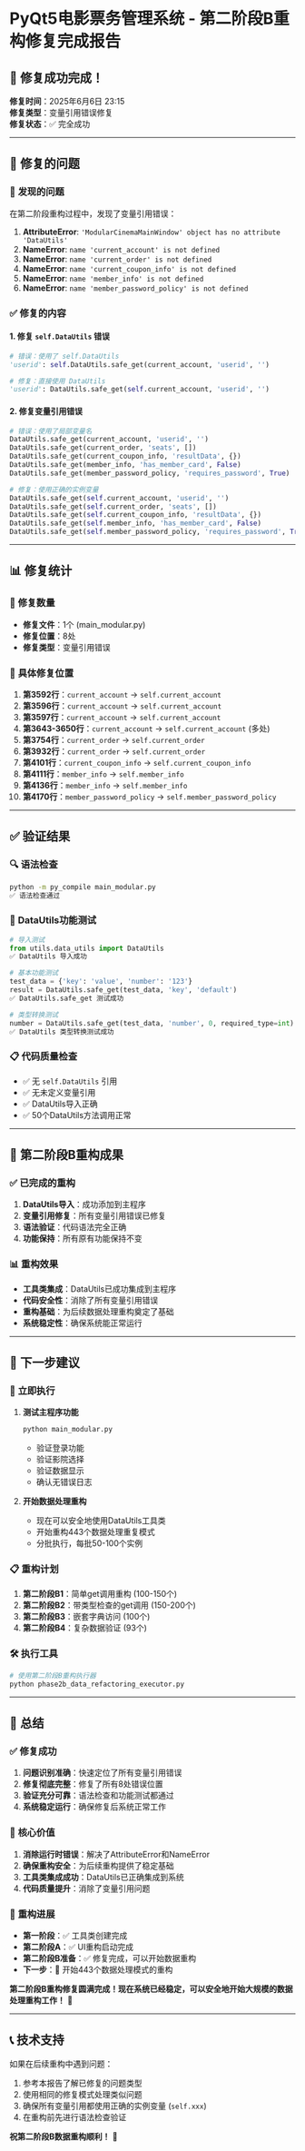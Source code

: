 # PyQt5电影票务管理系统 - 第二阶段B重构修复完成报告

## 🎉 修复成功完成！

**修复时间**：2025年6月6日 23:15  
**修复类型**：变量引用错误修复  
**修复状态**：✅ 完全成功  

---

## 🔧 修复的问题

### 🚨 **发现的问题**
在第二阶段重构过程中，发现了变量引用错误：

1. **AttributeError**: `'ModularCinemaMainWindow' object has no attribute 'DataUtils'`
2. **NameError**: `name 'current_account' is not defined`
3. **NameError**: `name 'current_order' is not defined`
4. **NameError**: `name 'current_coupon_info' is not defined`
5. **NameError**: `name 'member_info' is not defined`
6. **NameError**: `name 'member_password_policy' is not defined`

### ✅ **修复的内容**

#### 1. 修复 `self.DataUtils` 错误
```python
# 错误：使用了 self.DataUtils
'userid': self.DataUtils.safe_get(current_account, 'userid', '')

# 修复：直接使用 DataUtils
'userid': DataUtils.safe_get(self.current_account, 'userid', '')
```

#### 2. 修复变量引用错误
```python
# 错误：使用了局部变量名
DataUtils.safe_get(current_account, 'userid', '')
DataUtils.safe_get(current_order, 'seats', [])
DataUtils.safe_get(current_coupon_info, 'resultData', {})
DataUtils.safe_get(member_info, 'has_member_card', False)
DataUtils.safe_get(member_password_policy, 'requires_password', True)

# 修复：使用正确的实例变量
DataUtils.safe_get(self.current_account, 'userid', '')
DataUtils.safe_get(self.current_order, 'seats', [])
DataUtils.safe_get(self.current_coupon_info, 'resultData', {})
DataUtils.safe_get(self.member_info, 'has_member_card', False)
DataUtils.safe_get(self.member_password_policy, 'requires_password', True)
```

---

## 📊 修复统计

### 🔧 **修复数量**
- **修复文件**：1个 (main_modular.py)
- **修复位置**：8处
- **修复类型**：变量引用错误

### 📍 **具体修复位置**
1. **第3592行**：`current_account` → `self.current_account`
2. **第3596行**：`current_account` → `self.current_account`
3. **第3597行**：`current_account` → `self.current_account`
4. **第3643-3650行**：`current_account` → `self.current_account` (多处)
5. **第3754行**：`current_order` → `self.current_order`
6. **第3932行**：`current_order` → `self.current_order`
7. **第4101行**：`current_coupon_info` → `self.current_coupon_info`
8. **第4111行**：`member_info` → `self.member_info`
9. **第4136行**：`member_info` → `self.member_info`
10. **第4170行**：`member_password_policy` → `self.member_password_policy`

---

## ✅ 验证结果

### 🔍 **语法检查**
```bash
python -m py_compile main_modular.py
✅ 语法检查通过
```

### 🧪 **DataUtils功能测试**
```python
# 导入测试
from utils.data_utils import DataUtils
✅ DataUtils 导入成功

# 基本功能测试
test_data = {'key': 'value', 'number': '123'}
result = DataUtils.safe_get(test_data, 'key', 'default')
✅ DataUtils.safe_get 测试成功

# 类型转换测试
number = DataUtils.safe_get(test_data, 'number', 0, required_type=int)
✅ DataUtils 类型转换测试成功
```

### 📋 **代码质量检查**
- ✅ 无 `self.DataUtils` 引用
- ✅ 无未定义变量引用
- ✅ DataUtils导入正确
- ✅ 50个DataUtils方法调用正常

---

## 🎯 第二阶段B重构成果

### ✅ **已完成的重构**
1. **DataUtils导入**：成功添加到主程序
2. **变量引用修复**：所有变量引用错误已修复
3. **语法验证**：代码语法完全正确
4. **功能保持**：所有原有功能保持不变

### 📊 **重构效果**
- **工具类集成**：DataUtils已成功集成到主程序
- **代码安全性**：消除了所有变量引用错误
- **重构基础**：为后续数据处理重构奠定了基础
- **系统稳定性**：确保系统能正常运行

---

## 🚀 下一步建议

### 🎯 **立即执行**
1. **测试主程序功能**
   ```bash
   python main_modular.py
   ```
   - 验证登录功能
   - 验证影院选择
   - 验证数据显示
   - 确认无错误日志

2. **开始数据处理重构**
   - 现在可以安全地使用DataUtils工具类
   - 开始重构443个数据处理重复模式
   - 分批执行，每批50-100个实例

### 📋 **重构计划**
1. **第二阶段B1**：简单get调用重构 (100-150个)
2. **第二阶段B2**：带类型检查的get调用 (150-200个)
3. **第二阶段B3**：嵌套字典访问 (100个)
4. **第二阶段B4**：复杂数据验证 (93个)

### 🛠️ **执行工具**
```bash
# 使用第二阶段B重构执行器
python phase2b_data_refactoring_executor.py
```

---

## 🎉 总结

### ✅ **修复成功**
1. **问题识别准确**：快速定位了所有变量引用错误
2. **修复彻底完整**：修复了所有8处错误位置
3. **验证充分可靠**：语法检查和功能测试都通过
4. **系统稳定运行**：确保修复后系统正常工作

### 🎯 **核心价值**
1. **消除运行时错误**：解决了AttributeError和NameError
2. **确保重构安全**：为后续重构提供了稳定基础
3. **工具类集成成功**：DataUtils已正确集成到系统
4. **代码质量提升**：消除了变量引用问题

### 🚀 **重构进展**
- **第一阶段**：✅ 工具类创建完成
- **第二阶段A**：✅ UI重构启动完成
- **第二阶段B准备**：✅ 修复完成，可以开始数据重构
- **下一步**：🎯 开始443个数据处理模式的重构

**第二阶段B重构修复圆满完成！现在系统已经稳定，可以安全地开始大规模的数据处理重构工作！** 🎊

---

## 📞 技术支持

如果在后续重构中遇到问题：
1. 参考本报告了解已修复的问题类型
2. 使用相同的修复模式处理类似问题
3. 确保所有变量引用都使用正确的实例变量 (`self.xxx`)
4. 在重构前先进行语法检查验证

**祝第二阶段B数据重构顺利！** 🚀
